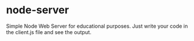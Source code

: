 # node-server

Simple Node Web Server for educational purposes.
Just write your code in the client.js file and see the output.
